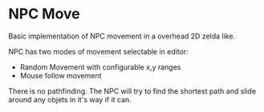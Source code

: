 # NPC Move

Basic implementation of NPC movement in a overhead 2D zelda like. 

NPC has two modes of movement selectable in editor: 
* Random Movement with configurable x,y ranges
* Mouse follow movement

There is no pathfinding. The NPC will try to find the shortest path and slide around any objets in it's way if it can.